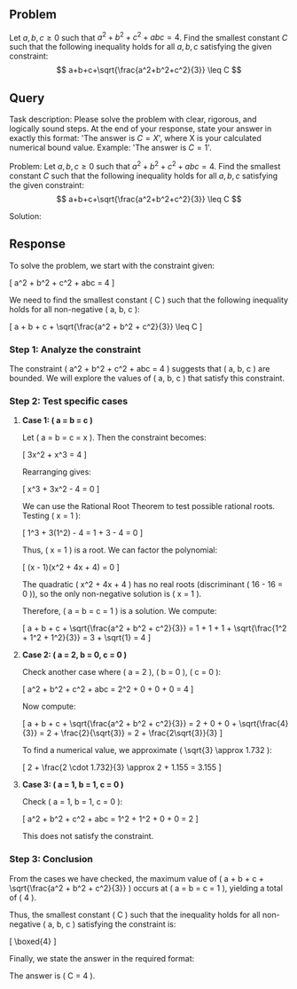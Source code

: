 ## Problem

Let $a, b, c \geq 0$ such that $a^2+b^2+c^2+abc=4$. Find the smallest constant $C$ such that the following inequality holds for all $a, b, c$ satisfying the given constraint:
$$
a+b+c+\sqrt{\frac{a^2+b^2+c^2}{3}} \leq C
$$

## Query

Task description: Please solve the problem with clear, rigorous, and logically sound steps. At the end of your response, state your answer in exactly this format: 'The answer is $C=X$', where X is your calculated numerical bound value. Example: 'The answer is $C=1$'.

Problem: Let $a, b, c \geq 0$ such that $a^2+b^2+c^2+abc=4$. Find the smallest constant $C$ such that the following inequality holds for all $a, b, c$ satisfying the given constraint:
$$
a+b+c+\sqrt{\frac{a^2+b^2+c^2}{3}} \leq C
$$

Solution:

## Response

To solve the problem, we start with the constraint given:

\[
a^2 + b^2 + c^2 + abc = 4
\]

We need to find the smallest constant \( C \) such that the following inequality holds for all non-negative \( a, b, c \):

\[
a + b + c + \sqrt{\frac{a^2 + b^2 + c^2}{3}} \leq C
\]

### Step 1: Analyze the constraint

The constraint \( a^2 + b^2 + c^2 + abc = 4 \) suggests that \( a, b, c \) are bounded. We will explore the values of \( a, b, c \) that satisfy this constraint.

### Step 2: Test specific cases

1. **Case 1: \( a = b = c \)**

   Let \( a = b = c = x \). Then the constraint becomes:

   \[
   3x^2 + x^3 = 4
   \]

   Rearranging gives:

   \[
   x^3 + 3x^2 - 4 = 0
   \]

   We can use the Rational Root Theorem to test possible rational roots. Testing \( x = 1 \):

   \[
   1^3 + 3(1^2) - 4 = 1 + 3 - 4 = 0
   \]

   Thus, \( x = 1 \) is a root. We can factor the polynomial:

   \[
   (x - 1)(x^2 + 4x + 4) = 0
   \]

   The quadratic \( x^2 + 4x + 4 \) has no real roots (discriminant \( 16 - 16 = 0 \)), so the only non-negative solution is \( x = 1 \).

   Therefore, \( a = b = c = 1 \) is a solution. We compute:

   \[
   a + b + c + \sqrt{\frac{a^2 + b^2 + c^2}{3}} = 1 + 1 + 1 + \sqrt{\frac{1^2 + 1^2 + 1^2}{3}} = 3 + \sqrt{1} = 4
   \]

2. **Case 2: \( a = 2, b = 0, c = 0 \)**

   Check another case where \( a = 2 \), \( b = 0 \), \( c = 0 \):

   \[
   a^2 + b^2 + c^2 + abc = 2^2 + 0 + 0 + 0 = 4
   \]

   Now compute:

   \[
   a + b + c + \sqrt{\frac{a^2 + b^2 + c^2}{3}} = 2 + 0 + 0 + \sqrt{\frac{4}{3}} = 2 + \frac{2}{\sqrt{3}} = 2 + \frac{2\sqrt{3}}{3}
   \]

   To find a numerical value, we approximate \( \sqrt{3} \approx 1.732 \):

   \[
   2 + \frac{2 \cdot 1.732}{3} \approx 2 + 1.155 = 3.155
   \]

3. **Case 3: \( a = 1, b = 1, c = 0 \)**

   Check \( a = 1, b = 1, c = 0 \):

   \[
   a^2 + b^2 + c^2 + abc = 1^2 + 1^2 + 0 + 0 = 2
   \]

   This does not satisfy the constraint.

### Step 3: Conclusion

From the cases we have checked, the maximum value of \( a + b + c + \sqrt{\frac{a^2 + b^2 + c^2}{3}} \) occurs at \( a = b = c = 1 \), yielding a total of \( 4 \).

Thus, the smallest constant \( C \) such that the inequality holds for all non-negative \( a, b, c \) satisfying the constraint is:

\[
\boxed{4}
\]

Finally, we state the answer in the required format:

The answer is \( C = 4 \).